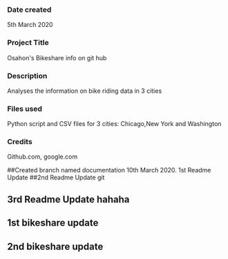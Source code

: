 ### Date created
5th March 2020
### Project Title
Osahon's Bikeshare info on git hub

### Description
Analyses the information on bike riding data in 3 cities

### Files used
Python script and CSV files for 3 cities: Chicago,New York and Washington

### Credits
Github.com, google.com

##Created branch named documentation 10th March 2020. 1st Readme Update
##2nd Readme Update git
## 3rd Readme Update hahaha

## 1st bikeshare update
## 2nd bikeshare update